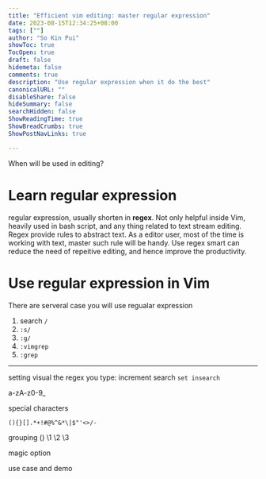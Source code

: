 ```yaml
---
title: "Efficient vim editing: master regular expression"
date: 2023-08-15T12:34:25+08:00
tags: [""]
author: "So Kin Pui"
showToc: true
TocOpen: true
draft: false
hidemeta: false
comments: true
description: "Use regular expression when it do the best"
canonicalURL: ""
disableShare: false
hideSummary: false
searchHidden: false
ShowReadingTime: true
ShowBreadCrumbs: true
ShowPostNavLinks: true

---
```


When will be used in editing?

# Learn regular expression
regular expression, usually shorten in **regex**. Not only helpful inside Vim, heavily used in bash script, and any thing related to text stream editing. Regex provide rules to abstract text. As a editor user, most of the time is working with text, master such rule will be handy. Use regex smart can reduce the need of repeitive editing, and hence improve the productivity.

# Use regular expression in Vim
There are serveral case you will use regualar expression
1. search `/`
2. `:s/`
3. `:g/`
4. `:vimgrep`
5. `:grep`

----------------------------------------------------------------

setting visual the regex you type: increment search
`set insearch`

a-zA-z0-9_

special characters
```text
(){}[].*+!#@%^&*\|$"'<>/-
```

grouping
\(\) \1 \2 \3

magic option

use case and demo
